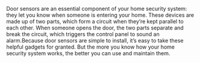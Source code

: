 Door sensors are an essential component of your home security system: they let you know when someone is entering your home. These devices are made up of two parts, which form a circuit when they’re kept parallel to each other. When someone opens the door, the two parts separate and break the circuit, which triggers the control panel to sound an alarm.Because door sensors are simple to install, it’s easy to take these helpful gadgets for granted. But the more you know how your home security system works, the better you can use and maintain them.
